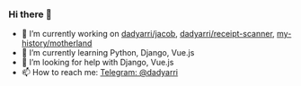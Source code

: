### Hi there 👋

- 🔭 I’m currently working on [dadyarri/jacob](https://github.com/dadyarri/jacob), [dadyarri/receipt-scanner](https://github.com/dadyarri/receipt-scanner), [my-history/motherland](https://github.com/my-history/motherland)
- 🌱 I’m currently learning Python, Django, Vue.js
- 🤔 I’m looking for help with Django, Vue.js
- 📫 How to reach me: [Telegram: @dadyarri](https://t.me/dadyarri)
